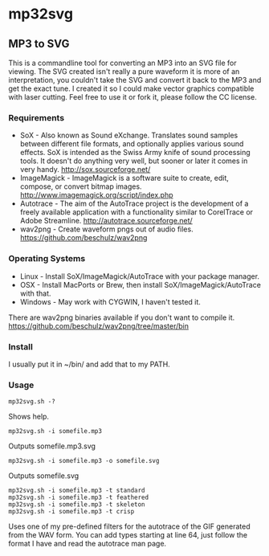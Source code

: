 # mp32svg #
## MP3 to SVG ##

This is a commandline tool for converting an MP3 into an SVG file for viewing.  The SVG created isn't really a pure waveform it is more of an interpretation, you couldn't take the SVG and convert it back to the MP3 and get the exact tune.  I created it so I could make vector graphics compatible with laser cutting.  Feel free to use it or fork it, please follow the CC license.

### Requirements ###
* SoX - Also known as Sound eXchange. Translates sound samples between different file formats, and optionally applies various sound effects. SoX is intended as the Swiss Army knife of sound processing tools. It doesn't do anything very well, but sooner or later it comes in very handy.
    http://sox.sourceforge.net/
* ImageMagick - ImageMagick is a software suite to create, edit, compose, or convert bitmap images.
    http://www.imagemagick.org/script/index.php
* Autotrace - The aim of the AutoTrace project is the development of a freely available application with a functionality similar to CorelTrace or Adobe Streamline.
    http://autotrace.sourceforge.net/
* wav2png - Create waveform pngs out of audio files.
    https://github.com/beschulz/wav2png

### Operating Systems ###

* Linux - Install SoX/ImageMagick/AutoTrace with your package manager.
* OSX - Install MacPorts or Brew, then install SoX/ImageMagick/AutoTrace with that.
* Windows - May work with CYGWIN, I haven't tested it.

There are wav2png binaries available if you don't want to compile it. https://github.com/beschulz/wav2png/tree/master/bin

### Install ###

I usually put it in ~/bin/ and add that to my PATH.

### Usage ###

    mp32svg.sh -?

Shows help.

    mp32svg.sh -i somefile.mp3

Outputs somefile.mp3.svg

    mp32svg.sh -i somefile.mp3 -o somefile.svg

Outputs somefile.svg

    mp32svg.sh -i somefile.mp3 -t standard
    mp32svg.sh -i somefile.mp3 -t feathered
    mp32svg.sh -i somefile.mp3 -t skeleton
    mp32svg.sh -i somefile.mp3 -t crisp
    
Uses one of my pre-defined filters for the autotrace of the GIF generated from the WAV form.  You can add types starting at line 64, just follow the format I have and read the autotrace man page.

